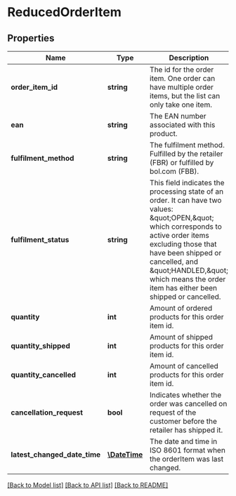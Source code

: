 # ReducedOrderItem

## Properties
Name | Type | Description | Notes
------------ | ------------- | ------------- | -------------
**order_item_id** | **string** | The id for the order item. One order can have multiple order items, but the list can only take one item. | 
**ean** | **string** | The EAN number associated with this product. | 
**fulfilment_method** | **string** | The fulfilment method. Fulfilled by the retailer (FBR) or fulfilled by bol.com (FBB). | 
**fulfilment_status** | **string** | This field indicates the processing state of an order. It can have two values: \&quot;OPEN,\&quot; which corresponds to active order items excluding those that have been shipped or cancelled, and \&quot;HANDLED,\&quot; which means the order item has either been shipped or cancelled. | 
**quantity** | **int** | Amount of ordered products for this order item id. | 
**quantity_shipped** | **int** | Amount of shipped products for this order item id. | 
**quantity_cancelled** | **int** | Amount of cancelled products for this order item id. | 
**cancellation_request** | **bool** | Indicates whether the order was cancelled on request of the customer before the retailer has shipped it. | 
**latest_changed_date_time** | [**\DateTime**](\DateTime.md) | The date and time in ISO 8601 format when the orderItem was last changed. | 

[[Back to Model list]](../../README.md#documentation-for-models) [[Back to API list]](../../README.md#documentation-for-api-endpoints) [[Back to README]](../../README.md)

